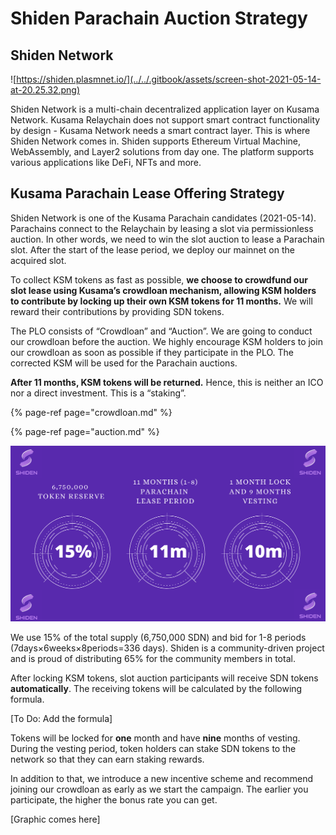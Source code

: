 # Shiden Parachain Auction Strategy

## Shiden Network

![https://shiden.plasmnet.io/](../../.gitbook/assets/screen-shot-2021-05-14-at-20.25.32.png)

Shiden Network is a multi-chain decentralized application layer on Kusama Network. Kusama Relaychain does not support smart contract functionality by design - Kusama Network needs a smart contract layer. This is where Shiden Network comes in. Shiden supports Ethereum Virtual Machine, WebAssembly, and Layer2 solutions from day one. The platform supports various applications like DeFi, NFTs and more.

## Kusama Parachain Lease Offering Strategy

Shiden Network is one of the Kusama Parachain candidates \(2021-05-14\). Parachains connect to the Relaychain by leasing a slot via permissionless auction. In other words, we need to win the slot auction to lease a Parachain slot. After the start of the lease period, we deploy our mainnet on the acquired slot.

To collect KSM tokens as fast as possible, **we choose to crowdfund our slot lease using Kusama’s crowdloan mechanism, allowing KSM holders to contribute by locking up their own KSM tokens for 11 months.** We will reward their contributions by providing SDN tokens.

The PLO consists of “Crowdloan” and “Auction”. We are going to conduct our crowdloan before the auction. We highly encourage KSM holders to join our crowdloan as soon as possible if they participate in the PLO. The corrected KSM  will be used for the Parachain auctions. 

**After 11 months, KSM tokens will be returned.** Hence, this is neither an ICO nor a direct investment. This is a “staking”.

{% page-ref page="crowdloan.md" %}

{% page-ref page="auction.md" %}

![](../../.gitbook/assets/bef51b5a291e1d5287d08baaf1f239db508b20b6_2_1380x770.png)

We use 15% of the total supply \(6,750,000 SDN\) and bid for 1-8 periods \(7days×6weeks×8periods=336 days\). Shiden is a community-driven project and is proud of distributing 65% for the community members in total.

After locking KSM tokens, slot auction participants will receive SDN tokens **automatically**. The receiving  tokens will be calculated by the following formula.

\[To Do: Add the formula\]  
  
Tokens will be locked for **one** month and have **nine** months of vesting. During the vesting period, token holders can stake SDN tokens to the network so that they can earn staking rewards. 

In addition to  that, we introduce a new incentive scheme and recommend joining our crowdloan as early as we start the campaign. The earlier you participate, the higher the bonus rate you can get.

\[Graphic comes here\]

